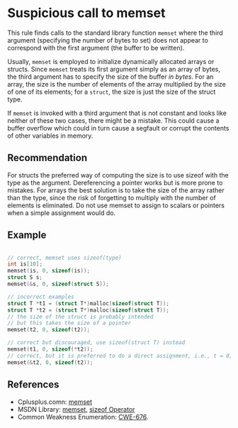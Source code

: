 # Suspicious call to memset
This rule finds calls to the standard library function `memset` where the third argument (specifying the number of bytes to set) does not appear to correspond with the first argument (the buffer to be written).

Usually, `memset` is employed to initialize dynamically allocated arrays or structs. Since `memset` treats its first argument simply as an array of bytes, the third argument has to specify the size of the buffer *in bytes*. For an array, the size is the number of elements of the array multiplied by the size of one of its elements; for a `struct`, the size is just the size of the struct type.

If `memset` is invoked with a third argument that is not constant and looks like neither of these two cases, there might be a mistake. This could cause a buffer overflow which could in turn cause a segfault or corrupt the contents of other variables in memory.


## Recommendation
For structs the preferred way of computing the size is to use sizeof with the type as the argument. Dereferencing a pointer works but is more prone to mistakes. For arrays the best solution is to take the size of the array rather than the type, since the risk of forgetting to multiply with the number of elements is eliminated. Do not use memset to assign to scalars or pointers when a simple assignment would do.


## Example

```cpp

// correct, memset uses sizeof(type)
int is[10];
memset(is, 0, sizeof(is));
struct S s;
memset(&s, 0, sizeof(struct S));

// incorrect examples
struct T *t1 = (struct T*)malloc(sizeof(struct T));
struct T *t2 = (struct T*)malloc(sizeof(struct T));
// the size of the struct is probably intended
// but this takes the size of a pointer
memset(t2, 0, sizeof(t2));

// correct but discouraged, use sizeof(struct T) instead
memset(t1, 0, sizeof(*t2));
// correct, but it is preferred to do a direct assignment, i.e., t = 0;
memset(&t2, 0, sizeof(t2));

```

## References
* Cplusplus.comn: [memset](http://www.cplusplus.com/reference/clibrary/cstring/memset/)
* MSDN Library: [memset](http://msdn.microsoft.com/en-us/library/aa246471%28v=VS.60%29.aspx), [sizeof Operator](http://msdn.microsoft.com/en-us/library/4s7x1k91%28v=VS.71%29.aspx)
* Common Weakness Enumeration: [CWE-676](https://cwe.mitre.org/data/definitions/676.html).
